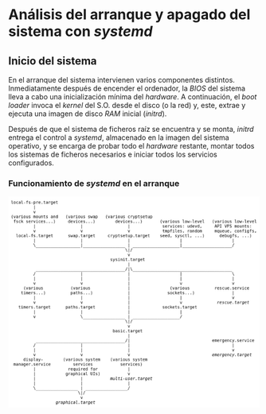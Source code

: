 
# Análisis del arranque y apagado del sistema con _systemd_

## Inicio del sistema

En el arranque del sistema intervienen varios componentes distintos. Inmediatamente después de encender el ordenador, la _BIOS_ del sistema lleva a cabo una inicialización mínima del _hardware_. A continuación, el _boot loader_ invoca el _kernel_ del S.O. desde el disco (o la red) y, este, extrae y ejecuta una imagen de disco _RAM_ inicial (_initrd_).

Después de que el sistema de ficheros raíz se encuentra y se monta, _initrd_ entrega el control a _systemd_, almacenado en la imagen del sistema operativo, y se encarga de probar todo el _hardware_ restante, montar todos los sistemas de ficheros necesarios e iniciar todos los servicios configurados.

### Funcionamiento de _systemd_ en el arranque

![arranque_sistema](/Imagenes/inicio.png "systemd en el arranque del sistema")


